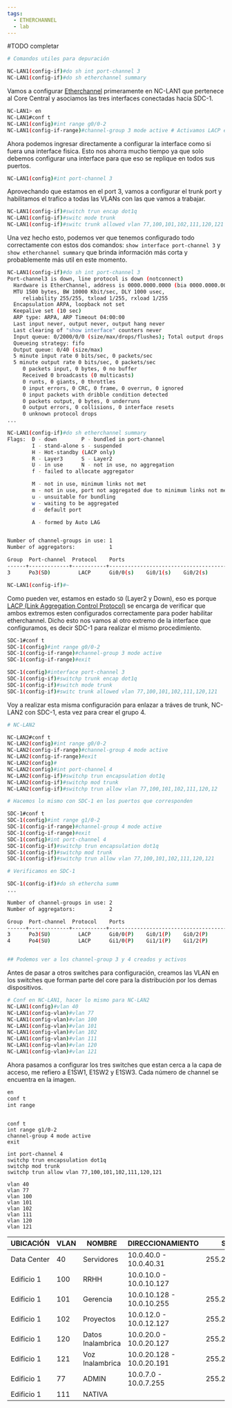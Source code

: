 ```yaml
---
tags:
  - ETHERCHANNEL
  - lab
---
```


#TODO completar

``` bash 
# Comandos utiles para depuración 

NC-LAN1(config-if)#do sh int port-channel 3
NC-LAN1(config-if)#do sh etherchannel summary
```


Vamos a configurar [Etherchannel](../Etherchannel/Etherchannel.md) primeramente en NC-LAN1 que pertenece al Core Central y asociamos las tres interfaces conectadas hacia SDC-1.

``` bash
NC-LAN1> en
NC-LAN1#conf t
NC-LAN1(config)#int range g0/0-2
NC-LAN1(config-if-range)#channel-group 3 mode active # Activamos LACP en este caso
```

Ahora podemos ingresar directamente a configurar la interface como si fuera una interface fisica. Esto nos ahorra mucho tiempo ya que solo debemos configurar una interface para que eso se replique en todos sus puertos. 

``` bash
NC-LAN1(config)#int port-channel 3
```

Aprovechando que estamos en el port 3, vamos a configurar el trunk port y habilitamos el trafico a todas las VLANs con las que vamos a trabajar. 

``` bash
NC-LAN1(config-if)#switch trun encap dot1q
NC-LAN1(config-if)#switc mode trunk
NC-LAN1(config-if)#switc trunk allowed vlan 77,100,101,102,111,120,121
```

Una vez hecho esto, podemos ver que tenemos configurado todo correctamente con estos dos comandos: `show interface port-channel 3` y `show etherchannel summary` que brinda información más corta y probablemente más util en este momento.

``` bash
NC-LAN1(config-if)#do sh int port-channel 3
Port-channel3 is down, line protocol is down (notconnect) 
  Hardware is EtherChannel, address is 0000.0000.0000 (bia 0000.0000.0000)
  MTU 1500 bytes, BW 10000 Kbit/sec, DLY 1000 usec, 
     reliability 255/255, txload 1/255, rxload 1/255
  Encapsulation ARPA, loopback not set
  Keepalive set (10 sec)
  ARP type: ARPA, ARP Timeout 04:00:00
  Last input never, output never, output hang never
  Last clearing of "show interface" counters never
  Input queue: 0/2000/0/0 (size/max/drops/flushes); Total output drops: 0
  Queueing strategy: fifo
  Output queue: 0/40 (size/max)
  5 minute input rate 0 bits/sec, 0 packets/sec
  5 minute output rate 0 bits/sec, 0 packets/sec
     0 packets input, 0 bytes, 0 no buffer
     Received 0 broadcasts (0 multicasts)
     0 runts, 0 giants, 0 throttles 
     0 input errors, 0 CRC, 0 frame, 0 overrun, 0 ignored
     0 input packets with dribble condition detected
     0 packets output, 0 bytes, 0 underruns
     0 output errors, 0 collisions, 0 interface resets
     0 unknown protocol drops 
...

NC-LAN1(config-if)#do sh etherchannel summary
Flags:  D - down        P - bundled in port-channel
        I - stand-alone s - suspended
        H - Hot-standby (LACP only)
        R - Layer3      S - Layer2
        U - in use      N - not in use, no aggregation
        f - failed to allocate aggregator

        M - not in use, minimum links not met
        m - not in use, port not aggregated due to minimum links not met
        u - unsuitable for bundling
        w - waiting to be aggregated
        d - default port

        A - formed by Auto LAG


Number of channel-groups in use: 1
Number of aggregators:           1

Group  Port-channel  Protocol    Ports
------+-------------+-----------+-----------------------------------------------
3      Po3(SD)         LACP      Gi0/0(s)    Gi0/1(s)    Gi0/2(s)    

NC-LAN1(config-if)#~
```

Como pueden ver, estamos en estado `SD` (Layer2 y Down), eso es porque [LACP (Link Aggregation Control Protocol)](../Etherchannel/LACP%20(Link%20Aggregation%20Control%20Protocol).md)  se encarga de verificar que ambos extremos esten configurados correctamente para poder habilitar etherchannel. Dicho esto nos vamos al otro extremo de la interface que configuramos, es decir SDC-1 para realizar el mismo procedimiento.  

``` bash
SDC-1#conf t
SDC-1(config)#int range g0/0-2
SDC-1(config-if-range)#channel-group 3 mode active
SDC-1(config-if-range)#exit

SDC-1(config)#interface port-channel 3
SDC-1(config-if)#switchp trunk encap dot1q
SDC-1(config-if)#switch mode trunk
SDC-1(config-if)#switc trunk allowed vlan 77,100,101,102,111,120,121

```

Voy a realizar esta misma configuración para enlazar a tráves de trunk, NC-LAN2 con SDC-1, esta vez para crear el grupo 4. 

``` bash
# NC-LAN2

NC-LAN2#conf t
NC-LAN2(config)#int range g0/0-2
NC-LAN2(config-if-range)#channel-group 4 mode active 
NC-LAN2(config-if-range)#exit
NC-LAN2(config)#
NC-LAN2(config)#int port-channel 4
NC-LAN2(config-if)#switchp trun encapsulation dot1q 
NC-LAN2(config-if)#switchp mod trunk 
NC-LAN2(config-if)#switchp trun allow vlan 77,100,101,102,111,120,12

# Hacemos lo mismo con SDC-1 en los puertos que corresponden

SDC-1#conf t
SDC-1(config)#int range g1/0-2
SDC-1(config-if-range)#channel-group 4 mode active 
SDC-1(config-if-range)#exit
SDC-1(config)#int port-channel 4
SDC-1(config-if)#switchp trun encapsulation dot1q 
SDC-1(config-if)#switchp mod trunk 
SDC-1(config-if)#switchp trun allow vlan 77,100,101,102,111,120,121

# Verificamos en SDC-1

SDC-1(config-if)#do sh ethercha summ
...

Number of channel-groups in use: 2
Number of aggregators:           2

Group  Port-channel  Protocol    Ports
------+-------------+-----------+-----------------------------------------------
3      Po3(SU)         LACP      Gi0/0(P)    Gi0/1(P)    Gi0/2(P)    
4      Po4(SU)         LACP      Gi1/0(P)    Gi1/1(P)    Gi1/2(P)    


## Podemos ver a los channel-group 3 y 4 creados y activos


```

Antes de pasar a otros switches para configuración, creamos las VLAN en los switches que forman parte del core para la distribución por los demas dispositivos.

``` bash
# Conf en NC-LAN1, hacer lo mismo para NC-LAN2 
NC-LAN1(config)#vlan 40
NC-LAN1(config-vlan)#vlan 77
NC-LAN1(config-vlan)#vlan 100 
NC-LAN1(config-vlan)#vlan 101 
NC-LAN1(config-vlan)#vlan 102 
NC-LAN1(config-vlan)#vlan 111 
NC-LAN1(config-vlan)#vlan 120 
NC-LAN1(config-vlan)#vlan 121

```

Ahora pasamos a configurar los tres switches que estan cerca a la capa de acceso, me refiero a E1SW1, E1SW2 y E1SW3. Cada número de channel se encuentra  en la imagen.

``` bash
en
conf t
int range 
```





```

conf t
int range g1/0-2
channel-group 4 mode active 
exit

int port-channel 4
switchp trun encapsulation dot1q 
switchp mod trunk 
switchp trun allow vlan 77,100,101,102,111,120,121

vlan 40
vlan 77
vlan 100 
vlan 101 
vlan 102 
vlan 111 
vlan 120 
vlan 121
```


| UBICACIÓN | VLAN | NOMBRE | DIRECCIONAMIENTO | SUBRED | COMENTARIOS | DOMINIO |
| ---- | ---- | ---- | ---- | ---- | ---- | ---- |
| Data Center | 40 | Servidores | 10.0.40.0 - 10.0.40.31 | 255.255.255.224 | No anunciada por VTP | pyme.com |
| Edificio 1 | 100 | RRHH | 10.0.10.0 - 10.0.10.127 |  |  |  |
| Edificio 1 | 101 | Gerencia | 10.0.10.128 - 10.0.10.255 | 255.255.255.128 |  |  |
| Edificio 1 | 102 | Proyectos | 10.0.12.0 - 10.0.12.127 | 255.255.255.128 |  |  |
| Edificio 1 | 120 | Datos Inalambrica | 10.0.20.0 - 10.0.20.127 | 255.255.255.128 |  |  |
| Edificio 1 | 121 | Voz Inalambrica  | 10.0.20.128 - 10.0.20.191 | 255.255.255.192 | 63 libres |  |
| Edificio 1 | 77 | ADMIN | 10.0.7.0 - 10.0.7.255 | 255.255.255.0 |  |  |
| Edificio 1 | 111 | NATIVA |  |  |  |  |
